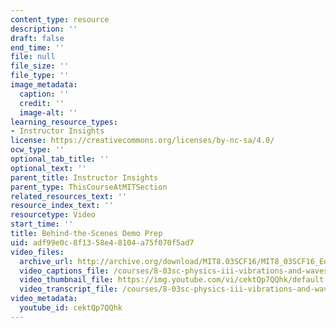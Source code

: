 ```yaml
---
content_type: resource
description: ''
draft: false
end_time: ''
file: null
file_size: ''
file_type: ''
image_metadata:
  caption: ''
  credit: ''
  image-alt: ''
learning_resource_types:
- Instructor Insights
license: https://creativecommons.org/licenses/by-nc-sa/4.0/
ocw_type: ''
optional_tab_title: ''
optional_text: ''
parent_title: Instructor Insights
parent_type: ThisCourseAtMITSection
related_resources_text: ''
resource_index_text: ''
resourcetype: Video
start_time: ''
title: Behind-the-Scenes Demo Prep
uid: adf99e0c-8f13-58e4-8104-a75f070f5ad7
video_files:
  archive_url: http://archive.org/download/MIT8.03SCF16/MIT8_03SCF16_Educator05_Behind-the-Scenes_Demo_Prep_300k.mp4
  video_captions_file: /courses/8-03sc-physics-iii-vibrations-and-waves-fall-2016/8313cf7c161c5d2192c48b4e0c3bea61_cektQp7QQhk.vtt
  video_thumbnail_file: https://img.youtube.com/vi/cektQp7QQhk/default.jpg
  video_transcript_file: /courses/8-03sc-physics-iii-vibrations-and-waves-fall-2016/87b422df8893f948f00ba5572f149fe6_cektQp7QQhk.pdf
video_metadata:
  youtube_id: cektQp7QQhk
---
```

